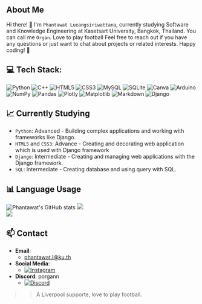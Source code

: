## About Me

Hi there! 👋 I'm `Phantawat Lueangsiriwattana`, currently studying Software and Knowledge Engineering at Kasetsart University, Bangkok, Thailand. You can call me `Organ`. Love to play football Feel free to reach out if you have any questions or just want to chat about projects or related interests. Happy coding! 🚀

## 💻 Tech Stack:

![Python](https://img.shields.io/badge/python-3670A0?style=for-the-badge&logo=python&logoColor=ffdd54) ![C++](https://img.shields.io/badge/c++-%2300599C.svg?style=for-the-badge&logo=c%2B%2B&logoColor=white) ![HTML5](https://img.shields.io/badge/html5-%23E34F26.svg?style=for-the-badge&logo=html5&logoColor=white) ![CSS3](https://img.shields.io/badge/css3-%231572B6.svg?style=for-the-badge&logo=css3&logoColor=white) ![MySQL](https://img.shields.io/badge/mysql-%2300000f.svg?style=for-the-badge&logo=mysql&logoColor=white) ![SQLite](https://img.shields.io/badge/sqlite-%2307405e.svg?style=for-the-badge&logo=sqlite&logoColor=white) ![Canva](https://img.shields.io/badge/Canva-%2300C4CC.svg?style=for-the-badge&logo=Canva&logoColor=white) ![Arduino](https://img.shields.io/badge/-Arduino-00979D?style=for-the-badge&logo=Arduino&logoColor=white)
![NumPy](https://img.shields.io/badge/numpy-%23013243.svg?style=for-the-badge&logo=numpy&logoColor=white) ![Pandas](https://img.shields.io/badge/pandas-%23150458.svg?style=for-the-badge&logo=pandas&logoColor=white) ![Plotly](https://img.shields.io/badge/Plotly-%233F4F75.svg?style=for-the-badge&logo=plotly&logoColor=white) ![Matplotlib](https://img.shields.io/badge/Matplotlib-%23ffffff.svg?style=for-the-badge&logo=Matplotlib&logoColor=black) ![Markdown](https://img.shields.io/badge/markdown-%23000000.svg?style=for-the-badge&logo=markdown&logoColor=white) ![Django](https://img.shields.io/badge/django-%23092E20.svg?style=for-the-badge&logo=django&logoColor=white) 

## 📈 Currently Studying

- `Python`: Advanced - Building complex applications and working with frameworks like Django.
- `HTML5` and `CSS3`: Advance - Creating and decorating web application which is used with Django framework
- `Django`: Intermediate - Creating and managing web applications with the Django framework.
- `SQL`: Intermediate - Creating database and using query with SQL.

## 📊 Language Usage

![Phantawat's GitHub stats](https://github-readme-stats.vercel.app/api?username=Phantawat&show_icons=true&theme=radical)
![](https://github-readme-streak-stats.herokuapp.com/?user=Phantawat&theme=flag-india&hide_border=true)<br/>
![](https://github-readme-stats.vercel.app/api/top-langs/?username=Phantawat&theme=flag-india&hide_border=true&include_all_commits=true&count_private=false&layout=compact)

## 📫 Contact

- **Email**:
  - [phantawat.l@ku.th](mailto:phantawat.l@ku.th)
- **Social Media**: 
  - [![Instagram](https://img.shields.io/badge/Instagram-%23E4405F.svg?logo=Instagram&logoColor=white)](https://instagram.com/p_organ) 
- **Discord**: porgann
  - [![Discord](https://img.shields.io/badge/Discord-%237289DA.svg?logo=discord&logoColor=white)](https://discord.gg/porgann)

>> A Liverpool supporte, love to play football.
